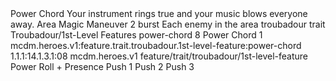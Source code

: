 <ability>
  <name>Power Chord</name>
  <flavor>Your instrument rings true and your music blows everyone away.</flavor>
  <keywords>
    <keyword>Area</keyword>
    <keyword>Magic</keyword>
  </keywords>
  <type>Maneuver</type>
  <distance>2 burst</distance>
  <target>Each enemy in the area</target>
  <metadata>
    <class>troubadour</class>
    <feature_type>trait</feature_type>
    <file_dpath>Troubadour/1st-Level Features</file_dpath>
    <item_id>power-chord</item_id>
    <item_index>8</item_index>
    <item_name>Power Chord</item_name>
    <level>1</level>
    <scc>mcdm.heroes.v1:feature.trait.troubadour.1st-level-feature:power-chord</scc>
    <scdc>1.1.1:14.1.3.1:08</scdc>
    <source>mcdm.heroes.v1</source>
    <type>feature/trait/troubadour/1st-level-feature</type>
  </metadata>
  <effects>
    <effect type="roll">
      <roll>Power Roll + Presence</roll>
      <t1>Push 1</t1>
      <t2>Push 2</t2>
      <t3>Push 3</t3>
    </effect>
  </effects>
</ability>
